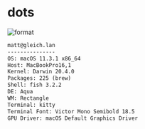 
# dots

![format](https://github.com/Matt-Gleich/dots/workflows/format/badge.svg)

```txt
matt@gleich.lan 
--------------- 
OS: macOS 11.3.1 x86_64 
Host: MacBookPro16,1 
Kernel: Darwin 20.4.0 
Packages: 225 (brew) 
Shell: fish 3.2.2 
DE: Aqua 
WM: Rectangle 
Terminal: kitty 
Terminal Font: Victor Mono Semibold 18.5 
GPU Driver: macOS Default Graphics Driver 
```
